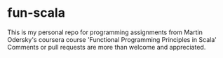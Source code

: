 # fun-scala
This is my personal repo for programming assignments from Martin Odersky's coursera course 'Functional Programming Principles in Scala'
Comments or pull requests are more than welcome and appreciated.
